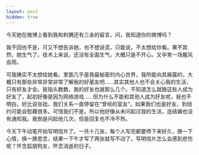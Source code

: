 ```yaml
---
layout: post
hidden: true
---
```

今天她在微博上看到我和刺猬还有三金的留言，问，我知道你的微博吗？

我不回也不是，可又不想告诉她，也不想说谎，只能说，不太想给你看。果不其然，她生气了。技术上来说，还没有全面生气，大概只是不开心。又孕育一场腥风血雨。

可我确实不太想给她看。里面几乎是我最秘密的内心世界，我所能向其展露的，大概只有那些非常非常非常了解我的好基友吧……其实其他人也不会关心我的生活，只有好友才会。扳指头数数，我的好友也就那么几个。不知道怎么就跟这些人成为好友了，起初好像是因为网络游戏……但为什么不能和其他人成为好友呢，我也不明白。好比说张拙，我们关系一直停留在“曾经的室友”，如果我们也是好友，到纽约可能会慰藉很多。可惜我们不是。所以他好像从未问起过我的生活，连结婚也没有通知我。我倒是问起他几次，但是回复也不冷不热。

今天下午动笔开始写明信片了。一共十几张，每个人写完都要停下来好久，换一下心情，换一换思念，结果一下午才写了两张就写不动了。写明信片怎么会感到悲伤呢？怀念狐朋狗友，怀念消逝的日子。